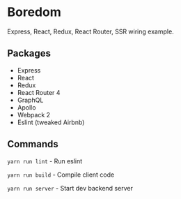 # Boredom

Express, React, Redux, React Router, SSR wiring example.

## Packages

- Express
- React
- Redux
- React Router 4
- GraphQL
- Apollo
- Webpack 2
- Eslint (tweaked Airbnb)

## Commands

`yarn run lint` - Run eslint

`yarn run build` - Compile client code

`yarn run server` - Start dev backend server
